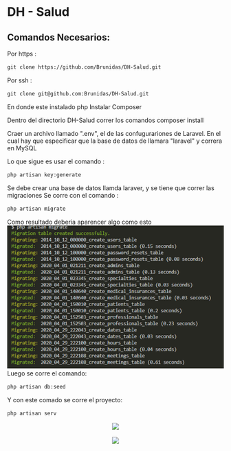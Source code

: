 # DH - Salud

## Comandos Necesarios:

Por https :

```markdown
git clone https://github.com/Brunidas/DH-Salud.git
```

Por ssh :

```markdown
git clone git@github.com:Brunidas/DH-Salud.git
```

En donde este instalado php
Instalar Composer

Dentro del directorio DH-Salud correr los comandos
composer install

Craer un archivo llamado ".env", el de las confugurariones de Laravel. En el cual hay que especificar que la base de datos de llamara "laravel" y correra en MySQL

Lo que sigue es usar el comando :

```markdown
php artisan key:generate
```

Se debe crear una base de datos llamda laraver, y se tiene que correr las migraciones
Se corre con el comando :

```markdown
php artisan migrate
```

Como resultado deberia aparencer algo como esto
<img src="migrate.png"></img>
Luego se corre el comando:

```markdown
php artisan db:seed
```

Y con este comado se corre el proyecto:

```markdown
php artisan serv
```

<p align="center"><img src="https://res.cloudinary.com/dtfbvvkyp/image/upload/v1566331377/laravel-logolockup-cmyk-red.svg" width="400"></p>

<p align="center">
<a>
<img src="https://img.shields.io/badge/version-5.8-blue">
</a>
</p>
